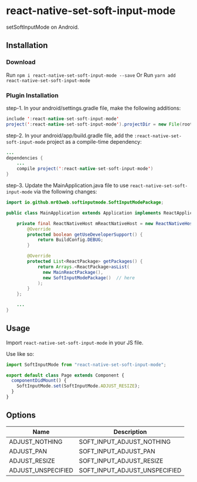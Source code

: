 # react-native-set-soft-input-mode

setSoftInputMode on Android.

## Installation

### Download

Run `npm i react-native-set-soft-input-mode --save`
Or
Run `yarn add react-native-set-soft-input-mode`

### Plugin Installation

step-1. In your android/settings.gradle file, make the following additions:

```java
include ':react-native-set-soft-input-mode'
project(':react-native-set-soft-input-mode').projectDir = new File(rootProject.projectDir, '../node_modules/react-native-set-soft-input-mode/android')
```

step-2. In your android/app/build.gradle file, add the `:react-native-set-soft-input-mode` project as a compile-time dependency:

```java
...
dependencies {
    ...
    compile project(':react-native-set-soft-input-mode')
}
```

step-3. Update the MainApplication.java file to use `react-native-set-soft-input-mode` via the following changes:

```java
import io.github.mr03web.softinputmode.SoftInputModePackage;

public class MainApplication extends Application implements ReactApplication {

    private final ReactNativeHost mReactNativeHost = new ReactNativeHost(this) {
        @Override
        protected boolean getUseDeveloperSupport() {
            return BuildConfig.DEBUG;
        }

        @Override
        protected List<ReactPackage> getPackages() {
            return Arrays.<ReactPackage>asList(
              new MainReactPackage(),
              new SoftInputModePackage()  // here
            );
        }
    };

    ...
}
```

## Usage

Import `react-native-set-soft-input-mode` in your JS file.

Use like so:

```javascript
import SoftInputMode from "react-native-set-soft-input-mode";

export default class Page extends Component {
  componentDidMount() {
    SoftInputMode.set(SoftInputMode.ADJUST_RESIZE);
  }
}
```

## Options

| Name               | Description                   |
| ------------------ | ----------------------------- |
| ADJUST_NOTHING     | SOFT_INPUT_ADJUST_NOTHING     |
| ADJUST_PAN         | SOFT_INPUT_ADJUST_PAN         |
| ADJUST_RESIZE      | SOFT_INPUT_ADJUST_RESIZE      |
| ADJUST_UNSPECIFIED | SOFT_INPUT_ADJUST_UNSPECIFIED |
